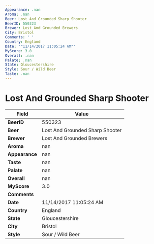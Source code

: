 ```yaml
---
Appearance: .nan
Aroma: .nan
Beer: Lost And Grounded Sharp Shooter
BeerID: 550323
Brewer: Lost And Grounded Brewers
City: Bristol
Comments: ' '
Country: England
Date: '"11/14/2017 11:05:24 AM"'
MyScore: 3.0
Overall: .nan
Palate: .nan
State: Gloucestershire
Style: Sour / Wild Beer
Taste: .nan
---
```


# Lost And Grounded Sharp Shooter

| Field         | Value |
|---------------|-------|
| **BeerID** | 550323 |
| **Beer** | Lost And Grounded Sharp Shooter |
| **Brewer** | Lost And Grounded Brewers |
| **Aroma** | nan |
| **Appearance** | nan |
| **Taste** | nan |
| **Palate** | nan |
| **Overall** | nan |
| **MyScore** | 3.0 |
| **Comments** |   |
| **Date** | 11/14/2017 11:05:24 AM |
| **Country** | England |
| **State** | Gloucestershire |
| **City** | Bristol |
| **Style** | Sour / Wild Beer |
